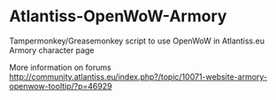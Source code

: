 # Atlantiss-OpenWoW-Armory
Tampermonkey/Greasemonkey script to use OpenWoW in Atlantiss.eu Armory character page

More information on forums
http://community.atlantiss.eu/index.php?/topic/10071-website-armory-openwow-tooltip/?p=46929
